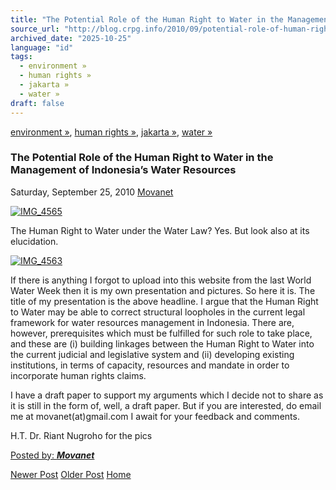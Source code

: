```yaml
---
title: "The Potential Role of the Human Right to Water in the Management of Indonesia’s Water Resources | Center for Regulation, Policy and Governance (CRPG)"
source_url: "http://blog.crpg.info/2010/09/potential-role-of-human-right-to-water.html"
archived_date: "2025-10-25"
language: "id"
tags:
  - environment »
  - human rights »
  - jakarta »
  - water »
draft: false
---
```


[environment »](http://blog.crpg.info/search/label/environment), [human rights »](http://blog.crpg.info/search/label/human%20rights), [jakarta »](http://blog.crpg.info/search/label/jakarta), [water »](http://blog.crpg.info/search/label/water)

###  The Potential Role of the Human Right to Water in the Management of Indonesia’s Water Resources 

Saturday, September 25, 2010  [ Movanet ](https://www.blogger.com/profile/10356608562678830076 "author profile")

[![IMG_4565](http://lh6.ggpht.com/_z87zJv8grEc/TJ2wRWdbHdI/AAAAAAAAAMA/HbjgUhOdKDI/rw/IMG_4565_thumb.jpg?imgmax=800)](http://lh3.ggpht.com/_z87zJv8grEc/TJ2wQ41G4vI/AAAAAAAAAL8/R3ucdD46cgQ/s1600-h/IMG_4565%5B2%5D.jpg)

The Human Right to Water under the Water Law? Yes. But look also at its elucidation. 

[![IMG_4563](http://lh5.ggpht.com/_z87zJv8grEc/TJ2wSUuia0I/AAAAAAAAAMI/CDB4dbiNClY/rw/IMG_4563_thumb.jpg?imgmax=800)](http://lh4.ggpht.com/_z87zJv8grEc/TJ2wR1ojh2I/AAAAAAAAAME/7NUQ5RlgE18/s1600-h/IMG_4563%5B2%5D.jpg)

If there is anything I forgot to upload into this website from the last World Water Week then it is my own presentation and pictures. So here it is. The title of my presentation is the above headline. I argue that the Human Right to Water may be able to correct structural loopholes in the current legal framework for water resources management in Indonesia. There are, however, prerequisites which must be fulfilled for such role to take place, and these are (i) building linkages between the Human Right to Water into the current judicial and legislative system and (ii) developing existing institutions, in terms of capacity, resources and mandate in order to incorporate human rights claims. 

I have a draft paper to support my arguments which I decide not to share as it is still in the form of, well, a draft paper. But if you are interested, do email me at movanet(at)gmail.com I await for your feedback and comments.

  


H.T. Dr. Riant Nugroho for the pics 

  
  


[ Posted by: _**Movanet**_ ](https://www.blogger.com/profile/10356608562678830076 "author profile")

[ ](https://www.blogger.com/email-post/1800407982648215581/8535213110295572180 "Email Post") [ ](https://www.blogger.com/post-edit.g?blogID=1800407982648215581&postID=8535213110295572180&from=pencil "Edit Post")

[Newer Post](http://blog.crpg.info/2010/09/more-on-sinking-of-jakarta.html "Newer Post") [Older Post](http://blog.crpg.info/2010/09/stockholm-statement-water-is-key-to.html "Older Post") [Home](http://blog.crpg.info/)
